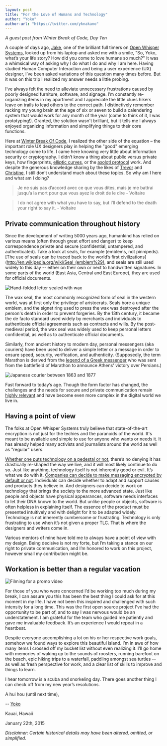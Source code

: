 ```yaml
---
layout: post
title: "For the Love of Humans and Technology"
author: "Yoko"
author-url: "https://twitter.com/yknakano"
---
```


*A guest post from Winter Break of Code, Day Ten*

A couple of days ago, [Jake](https://twitter.com/clpwn), one of the brilliant full timers on
[Open Whisper Systems]( https://twitter.com/whispersystems), looked up from his laptop and asked
me with a smile, "So, Yoko, what’s your life story? How did you come to love humans so much?" It
was a whimsical way of asking why I do what I do and why I am here. Having studied Human Computer
Interaction and being a user experience (UX) designer, I’ve been asked variations of this question
many times before. But it was on this trip I realized my answer needs a little probing.

<!--more-->

I’ve always felt the need to alleviate unnecessary frustrations caused by poorly designed furniture,
software, and signage. I’m constantly re-organizing items in my apartment and I appreciate the little
clues hikers leave on trails to lead others to the correct path. I distinctively remember racking my
young brain at the age of six or seven to build a calendering system that would work for any month
of the year (come to think of it, I was prototyping!). Granted, the solution wasn't brilliant, but
it tells me I always enjoyed organizing information and simplifying things to their core functions.

Here at [Winter Break Of Code](https://whispersystems.org/blog/winter-of-code/), I realized the
other side of the equation – the important role UX designers play in helping the "good" emerging
technology come to life. I came here knowing very little about information security or cryptography.
I didn’t know a thing about public versus private keys, how fingerprints,
[elliptic curves](https://whispersystems.org/blog/a-curve-by-any-other-name/),
or the [axolotl protocol](http://codexgalactic.com/2014/01/27/axolotl-protocol-for-cryptographically-secure-messaging/) work.
And despite the generous knowledge sharing by the likes of [Trevor]( https://twitter.com/trevp__) and
[Christine](https://twitter.com/corbett), I still don’t understand much about these topics.
So why am I here and what am I doing?

>Je ne suis pas d’accord avec ce que vous dites, mais je me battrai jusqu’a la mort pour que vous ayez le droit de le dire - Voltaire

>I do not agree with what you have to say, but I’ll defend to the death your right to say it. - Voltaire   

## Private communication throughout history

Since the development of writing 5000 years ago, humankind has relied on various means (often through great
effort and danger) to keep correspondence private and secure (confidential, untampered, and authenticated).
Take a look at seals, for example (emblems, not pinnipeds).  [The use of seals can be traced back to the
world’s first civilizations](http://en.wikipedia.org/wiki/Seal_(emblem%29), and seals are still used widely
to this day -- either on their own or next to handwritten signatures.  In some parts of the world (East Asia,
Central and East Europe), they are used for official documents.

<img src="/blog/images/yoko-waxseal.jpg" class="nice" alt="Hand-folded letter sealed with wax"/>

The wax seal, the most commonly recognized form of seal in the western world, was at first only the privilege
of aristocrats. Seals bore a unique emblem, and the signet ring used to press the wax was destroyed after the
person's death in order to prevent forgeries. By the 13th century, it became the de facto standard used widely
by merchants and individuals to authenticate official agreements such as contracts and wills. By the
post-medieval period, the wax seal was widely used to keep personal letters confidential, as well as to
authenticate official documents.

Similarly, from ancient history to modern day, personal messengers (aka couriers) have been used to deliver a
simple letter or a message in order to ensure speed, security, verification, and authenticity. (Supposedly,
the term Marathon is derived from the [legend of a Greek messenger](http://en.wikipedia.org/wiki/Marathon#Origin")
who was sent from the battlefield of Marathon to announce Athens' victory over Persians.) 

<img src="/blog/images/yoko-japanese-courier.jpg" class="nice" alt="Japanese courier between 1863 and 1877"/>

Fast forward to today’s age. Though the form factor has changed, the challenges and the needs for secure and
private communication remain [highly relevant](https://whispersystems.org/blog/encryption-encryption-everywhere/)
and have become even more complex in the digital world we live in.

## Having a point of view

The folks at Open Whisper Systems truly believe that state-of-the-art encryption is not just for the
techies and the paranoids of the world. It's meant to be available and simple to use for anyone who
wants or needs it. It has already helped many activists and journalists around the world as well as
"regular" users.

[Whether one puts technology on a pedestal or not](http://m.theatlantic.com/technology/archive/2015/01/the-cathedral-of-computation/384300/), there’s no denying it has drastically re-shaped the way we live, and it will most likely continue to do so.
Just like anything, technology itself is not inherently good or evil. It’s what we do with it.
[Companies can decide to make messaging encrypted by default or not]( http://www.bbc.com/news/technology-29276955).
Individuals can decide whether to adapt and support causes and products they believe in. And designers can decide
to work on technology that brings the society to the more advanced state. Just like people and objects have physical
appearances, software needs interfaces to let their DNA known to the world. But unlike people or objects, software
is often helpless in explaining itself. The essence of the product must be presented intuitively and with delight
for it to be adapted widely. Technology is not inherently cumbersome or frustrating. Technology is only frustrating
to use when it’s not given a proper TLC. That is where the designers and writers come in.

Various mentors of mine have told me to always have a point of view with my design. Being decisive is not my forte,
but I’m taking a stance on our right to private communication, and I’m honored to work on this project, however small
my contribution might be.

## Workation is better than a regular vacation

<img src="/blog/images/yoko-filming.jpg" class="nice" alt="Filming for a promo video"/>

For those of you who were concerned I’d be working too much during my break, I can assure you this has been the best
thing I could ask for at this moment in my life. I have not been this inspired and challenged with such intensity for
a long time. This was the first open source project I've had the opportunity to be part of, and to say I was nervous
would be an understatement. I am grateful for the team who guided me patiently and gave me invaluable feedback. It’s an
experience I would repeat in a heartbeat.

Despite everyone accomplishing a lot on his or her respective work goals, somehow we found ways to explore this
beautiful island. I’m in awe of how many items I crossed off my bucket list without even realizing it. I’ll go home
with memories of waking up to the sounds of roosters, running barefoot on the beach, epic hiking trips to a waterfall,
paddling amongst sea turtles -- as well as fresh perspective for work, and a clear list of skills to improve and things to learn.

I hear tomorrow is a scuba and snorkeling day. There goes another thing I can check off from my new year’s resolutions.

A hui hou (until next time),

-- [Yoko](https://twitter.com/yknakano)

Kauai, Hawaii

January 22th, 2015 

*Disclaimer: Certain historical details may have been altered, omitted, or simplified.*

